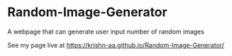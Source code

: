 # Random-Image-Generator
A webpage that can generate user input number of random images

See my page live at https://krishn-aa.github.io/Random-Image-Generator/
